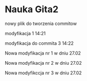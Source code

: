 # Nauka Gita2

nowy plik do tworzenia commitow

modyfikacja 1 14:21

modyfikacja do commita 3 14:22

Nowa modyfikacja nr 1  w dniu 27.02

Nowa modyfikacja nr 2 w dniu 27.02

Nowa modyfikccja nr 3 w dniu 27.02
